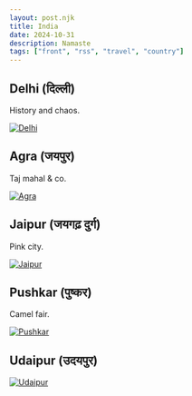 ```yaml
---
layout: post.njk
title: India
date: 2024-10-31
description: Namaste
tags: ["front", "rss", "travel", "country"]
---
```







## Delhi (दिल्ली)

 History and chaos.

<a href="https://photos.app.goo.gl/zrBZHzKyAkL7X9YF9"><img src="https://i.ibb.co/C767KtN/Delhi-web.jpg" alt="Delhi" border="0"></a>

## Agra (जयपुर)

 Taj mahal & co.

<a href="https://photos.app.goo.gl/NUCWJYZdTrdPGC4s9"><img src="https://i.ibb.co/DCv94ky/Tah-mahal-Gradient.jpg" alt="Agra" border="0"></a>

## Jaipur (जयगढ़ दुर्ग)

Pink city.

<a href="https://photos.app.goo.gl/8Dzo8KoJknUpAMYKA"><img src="https://i.ibb.co/CHPX9qG/Jaipur-web.jpg" alt="Jaipur" border="0"></a>

## Pushkar (पुष्कर)

Camel fair.


<a href="https://photos.app.goo.gl/1ibwYtuWDyH37Buc7"><img src="https://i.ibb.co/SnRCQ22/Pushkar-web.jpg" alt="Pushkar" border="0"></a>

## Udaipur (उदयपुर)


<a href="https://photos.app.goo.gl/mbdiT9rztWtf251e6">
<img src="https://i.ibb.co/cvJczpD/Udaipur-web.jpg" alt="Udaipur" border="0">
</a>

